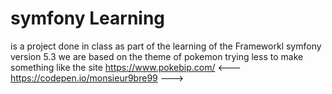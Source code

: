 # symfony Learning

is a project done in class as part of the learning of the Frameworkl 
symfony version 5.3 we are based on the theme of pokemon trying less
to make something like the site https://www.pokebip.com/
<--- https://codepen.io/monsieur9bre99 --->

